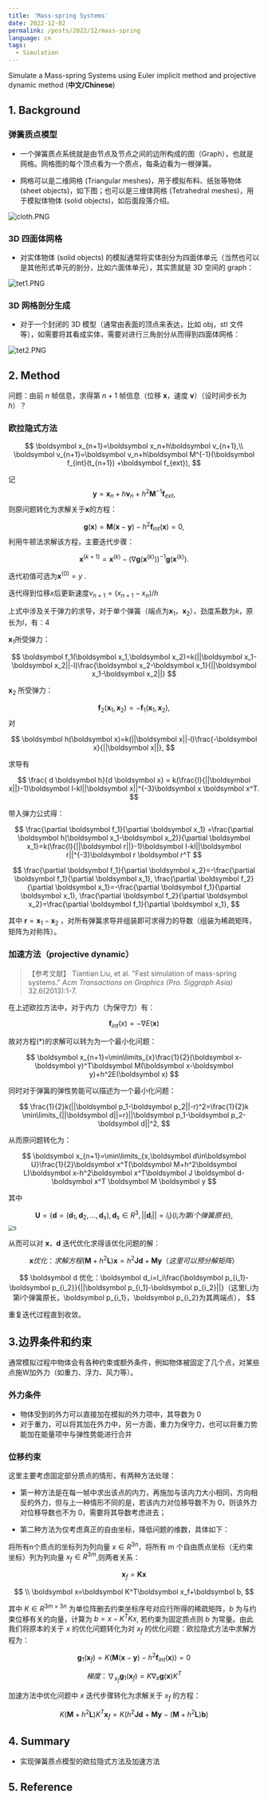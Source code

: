 ```yaml
---
title: 'Mass-spring Systems'
date: 2022-12-02
permalink: /posts/2022/12/mass-spring
language: cn
tags:
  - Simulation
---
```


Simulate a Mass-spring Systems using Euler implicit method and projective dynamic method (**中文/Chinese**)

## 1. Background

### 弹簧质点模型

- 一个弹簧质点系统就是由节点及节点之间的边所构成的图（Graph），也就是网格。网格图的每个顶点看为一个质点，每条边看为一根弹簧。

- 网格可以是二维网格 (Triangular meshes)，用于模拟布料、纸张等物体 (sheet objects)，如下图；也可以是三维体网格 (Tetrahedral meshes)，用于模拟体物体 (solid objects)，如后面段落介绍。

![cloth.PNG](https://cdn.jsdelivr.net/gh/Ubpa/USTC_CG_Data@master/Homeworks/06_MassSpring/cloth.PNG)


### 3D 四面体网格

- 对实体物体 (solid objects) 的模拟通常将实体剖分为四面体单元（当然也可以是其他形式单元的剖分，比如六面体单元），其实质就是 3D 空间的 graph：

![tet1.PNG](https://cdn.jsdelivr.net/gh/Ubpa/USTC_CG_Data@master/Homeworks/06_MassSpring/tet1.PNG)

### 3D 网格剖分生成

- 对于一个封闭的 3D 模型（通常由表面的顶点来表达，比如 obj，stl 文件等），如需要将其看成实体，需要对进行三角剖分从而得到四面体网格：

![tet2.PNG](https://cdn.jsdelivr.net/gh/Ubpa/USTC_CG_Data@master/Homeworks/06_MassSpring/tet2.PNG)

## 2. Method

问题：由前 $n$ 帧信息，求得第 $n+1$ 帧信息（位移 $\boldsymbol x$，速度 $\boldsymbol v$）（设时间步长为 $h$）？

### 欧拉隐式方法

$$
\boldsymbol x_{n+1}=\boldsymbol x_n+h\boldsymbol v_{n+1},\\
\boldsymbol v_{n+1}=\boldsymbol v_n+h\boldsymbol M^{-1}(\boldsymbol f_{int}(t_{n+1}) +\boldsymbol f_{ext}),
$$

记
$$
\boldsymbol y =\boldsymbol x_n + h\boldsymbol v_n + h^2\boldsymbol M^{-1}\boldsymbol f_{ext}, \tag{*}
$$
则原问题转化为求解关于$\boldsymbol x$的方程：

$$
\boldsymbol g(\boldsymbol x) = \boldsymbol M(\boldsymbol x-\boldsymbol y) -h^2\boldsymbol f_{int}(\boldsymbol x) = 0,
$$
利用牛顿法求解该方程，主要迭代步骤：

$$
\boldsymbol x^{(k+1)}=\boldsymbol x^{(k)}-(\nabla \boldsymbol g(\boldsymbol x^{(k)}))^{-1}\boldsymbol g(\boldsymbol x^{(k)}).
$$

迭代初值可选为$\boldsymbol x^{(0)}=y$ .

迭代得到位移$x$后更新速度$v_{n+1}=(x_{n+1}-x_{n})/h$

上式中涉及关于弹力的求导，对于单个弹簧（端点为$\boldsymbol  x_1$，$\boldsymbol  x_2$），劲度系数为$k$，原长为$l$，有：4

$\boldsymbol x_1$所受弹力：


$$
\boldsymbol f_1(\boldsymbol x_1,\boldsymbol x_2)=k(||\boldsymbol x_1-\boldsymbol x_2||-l)\frac{\boldsymbol x_2-\boldsymbol x_1}{||\boldsymbol x_1-\boldsymbol x_2||}
$$

$\boldsymbol x_2$ 所受弹力：


$$
     \boldsymbol f_2(\boldsymbol x_1,\boldsymbol x_2)=-\boldsymbol f_1(\boldsymbol x_1,\boldsymbol x_2),
$$
对


$$
\boldsymbol h(\boldsymbol x)=k(||\boldsymbol x||-l)\frac{-\boldsymbol x}{||\boldsymbol x||},
$$


求导有


$$
\frac{ d  \boldsymbol h}{d \boldsymbol x} = k(\frac{l}{||\boldsymbol x||}-1)\boldsymbol I-kl||\boldsymbol x||^{-3}\boldsymbol x \boldsymbol x^T.
$$


带入弹力公式得：



$$
\frac{\partial  \boldsymbol f_1}{\partial \boldsymbol x_1} =\frac{\partial  \boldsymbol h(\boldsymbol x_1-\boldsymbol x_2)}{\partial \boldsymbol x_1}=k(\frac{l}{||\boldsymbol r||}-1)\boldsymbol I-kl||\boldsymbol r||^{-3}\boldsymbol r \boldsymbol r^T
$$




$$
\frac{\partial  \boldsymbol f_1}{\partial \boldsymbol x_2}=-\frac{\partial  \boldsymbol f_1}{\partial \boldsymbol x_1},
\frac{\partial  \boldsymbol f_2}{\partial \boldsymbol x_1}=-\frac{\partial  \boldsymbol f_1}{\partial \boldsymbol x_1},
\frac{\partial  \boldsymbol f_2}{\partial \boldsymbol x_2}=\frac{\partial  \boldsymbol f_1}{\partial \boldsymbol x_1},
$$



其中 $\boldsymbol r=\boldsymbol x_1-\boldsymbol x_2$ ，对所有弹簧求导并组装即可求得力的导数（组装为稀疏矩阵，矩阵为对称阵）。



### 加速方法（projective dynamic）

> 【参考文献】 Tiantian Liu, et al. "Fast simulation of mass-spring systems." *Acm Transactions on Graphics (Pro. Siggraph Asia)* 32.6(2013):1-7.

在上述欧拉方法中，对于内力（为保守力）有：



$$
\boldsymbol f_{int}(x)=-\nabla E(\boldsymbol x)
$$


故对方程$(*)$的求解可以转为为一个最小化问题：



$$
\boldsymbol x_{n+1}=\min\limits_{x}\frac{1}{2}(\boldsymbol x-\boldsymbol y)^T\boldsymbol M(\boldsymbol x-\boldsymbol y)+h^2E(\boldsymbol x)
$$


同时对于弹簧的弹性势能可以描述为一个最小化问题：


$$
\frac{1}{2}k(||\boldsymbol p_1-\boldsymbol p_2||-r)^2=\frac{1}{2}k \min\limits_{||\boldsymbol d||=r}||\boldsymbol p_1-\boldsymbol p_2-\boldsymbol d||^2,
$$


从而原问题转化为：


$$
\boldsymbol x_{n+1}=\min\limits_{x,\boldsymbol d\in\boldsymbol U}\frac{1}{2}\boldsymbol x^T(\boldsymbol M+h^2\boldsymbol L)\boldsymbol x-h^2\boldsymbol x^T\boldsymbol J \boldsymbol d-\boldsymbol x^T \boldsymbol M \boldsymbol y
$$


其中

$$
\boldsymbol U= \{ \boldsymbol d=(\boldsymbol d_1,\boldsymbol d_2,...,\boldsymbol d_s),\boldsymbol d_s\in R^3,||\boldsymbol d_i||=l_i \} (l_i为第i个弹簧原长),
$$
<img src="https://cdn.jsdelivr.net/gh/Ubpa/USTC_CG_Data@master/Homeworks/06_MassSpring/remark.PNG" alt="5" style="zoom: 67%;" />

从而可以对 $\boldsymbol x$，$\boldsymbol d$ 迭代优化求得该优化问题的解：



$$
\boldsymbol x 优化：求解方程(\boldsymbol M+h^2\boldsymbol L)\boldsymbol x=h^2\boldsymbol J \boldsymbol d+ \boldsymbol M \boldsymbol y（这里可以预分解矩阵）
$$


$$
\boldsymbol d 优化：\boldsymbol d_i=l_i\frac{\boldsymbol p_{i_1}-\boldsymbol p_{i_2}}{||\boldsymbol p_{i_1}-\boldsymbol p_{i_2}||}（这里l_i为第i个弹簧原长，\boldsymbol p_{i_1}，\boldsymbol p_{i_2}为其两端点），
$$



重复迭代过程直到收敛。



## 3.边界条件和约束

通常模拟过程中物体会有各种约束或额外条件，例如物体被固定了几个点，对某些点施W加外力（如重力、浮力、风力等）。

### 外力条件

- 物体受到的外力可以直接加在模拟的外力项中，其导数为 0
- 对于重力，可以将其加在外力中，另一方面，重力为保守力，也可以将重力势能加在能量项中与弹性势能进行合并

### 位移约束

这里主要考虑固定部分质点的情形，有两种方法处理：

- 第一种方法是在每一帧中求出该点的内力，再施加与该内力大小相同，方向相反的外力，但与上一种情形不同的是，若该内力对位移导数不为 0，则该外力对位移导数也不为 0，需要将其导数考虑进去；

- 第二种方法为仅考虑真正的自由坐标，降低问题的维数，具体如下：

将所有n个质点的坐标列为列向量 $x\in R^{3n}$，将所有 m 个自由质点坐标（无约束坐标）列为列向量 $x_f\in R^{3m}$,则两者关系：


$$
\boldsymbol x_f=\boldsymbol K\boldsymbol x
$$

$$
\\  \boldsymbol x=\boldsymbol K^T\boldsymbol x_f+\boldsymbol b,
$$

其中 $K\in R^{3m\times 3n}$ 为单位阵删去约束坐标序号对应行所得的稀疏矩阵，$b$ 为与约束位移有关的向量，计算为 $b=x-K^TKx$, 若约束为固定质点则 $b$ 为常量。由此我们将原本的关于 $x$ 的优化问题转化为对 $x_f$ 的优化问题：欧拉隐式方法中求解方程为：


$$
\boldsymbol g_1(\boldsymbol x_f) = K(\boldsymbol M(\boldsymbol x-\boldsymbol y) -h^2\boldsymbol f_{int}(\boldsymbol x)) = 0
$$


$$
梯度：\nabla_{x_f} \boldsymbol g_1(\boldsymbol x_f) = K\nabla_{x} \boldsymbol g(\boldsymbol x)K^T
$$

加速方法中优化问题中 $x$ 迭代步骤转化为求解关于 $x_f$ 的方程：


$$
K(\boldsymbol M+h^2\boldsymbol L)K^T\boldsymbol x_f=K(h^2\boldsymbol J \boldsymbol d+ \boldsymbol M \boldsymbol y-(\boldsymbol M+h^2\boldsymbol L)\boldsymbol b)
$$

## 4. Summary

- 实现弹簧质点模型的欧拉隐式方法及加速方法


## 5. Reference

[^Liu13]: Tiantian Liu, et al. "Fast simulation of mass-spring systems." *Acm Transactions on Graphics (Pro. Siggraph Asia)* 32.6(2013):1-7.
